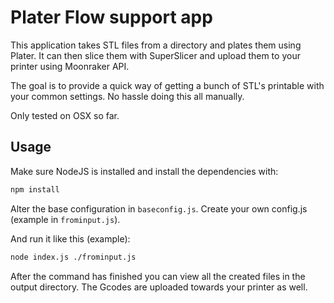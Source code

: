 # Plater Flow support app

This application takes STL files from a directory and plates them using Plater.
It can then slice them with SuperSlicer and upload them to your printer using Moonraker API.

The goal is to provide a quick way of getting a bunch of STL's printable with your common settings.
No hassle doing this all manually.

Only tested on OSX so far.

## Usage

Make sure NodeJS is installed and install the dependencies with:
```bash
npm install
```

Alter the base configuration in `baseconfig.js`.
Create your own config.js (example in `frominput.js`).

And run it like this (example):
```bash
node index.js ./frominput.js
```

After the command has finished you can view all the created files in the output directory.
The Gcodes are uploaded towards your printer as well.